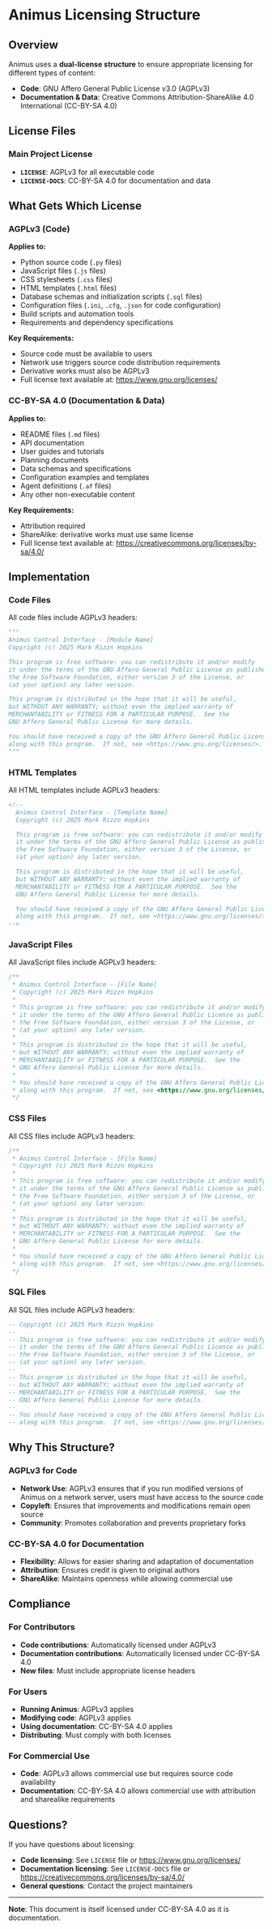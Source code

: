 # Animus Licensing Structure

## Overview

Animus uses a **dual-license structure** to ensure appropriate licensing for different types of content:

- **Code**: GNU Affero General Public License v3.0 (AGPLv3)
- **Documentation & Data**: Creative Commons Attribution-ShareAlike 4.0 International (CC-BY-SA 4.0)

## License Files

### Main Project License
- **`LICENSE`**: AGPLv3 for all executable code
- **`LICENSE-DOCS`**: CC-BY-SA 4.0 for documentation and data

## What Gets Which License

### AGPLv3 (Code)
**Applies to:**
- Python source code (`.py` files)
- JavaScript files (`.js` files)
- CSS stylesheets (`.css` files)
- HTML templates (`.html` files)
- Database schemas and initialization scripts (`.sql` files)
- Configuration files (`.ini`, `.cfg`, `.json` for code configuration)
- Build scripts and automation tools
- Requirements and dependency specifications

**Key Requirements:**
- Source code must be available to users
- Network use triggers source code distribution requirements
- Derivative works must also be AGPLv3
- Full license text available at: https://www.gnu.org/licenses/

### CC-BY-SA 4.0 (Documentation & Data)
**Applies to:**
- README files (`.md` files)
- API documentation
- User guides and tutorials
- Planning documents
- Data schemas and specifications
- Configuration examples and templates
- Agent definitions (`.af` files)
- Any other non-executable content

**Key Requirements:**
- Attribution required
- ShareAlike: derivative works must use same license
- Full license text available at: https://creativecommons.org/licenses/by-sa/4.0/

## Implementation

### Code Files
All code files include AGPLv3 headers:

```python
"""
Animus Control Interface - [Module Name]
Copyright (c) 2025 Mark Rizzn Hopkins

This program is free software: you can redistribute it and/or modify
it under the terms of the GNU Affero General Public License as published by
the Free Software Foundation, either version 3 of the License, or
(at your option) any later version.

This program is distributed in the hope that it will be useful,
but WITHOUT ANY WARRANTY; without even the implied warranty of
MERCHANTABILITY or FITNESS FOR A PARTICULAR PURPOSE.  See the
GNU Affero General Public License for more details.

You should have received a copy of the GNU Affero General Public License
along with this program.  If not, see <https://www.gnu.org/licenses/>.
"""
```

### HTML Templates
All HTML templates include AGPLv3 headers:

```html
<!--
  Animus Control Interface - [Template Name]
  Copyright (c) 2025 Mark Rizzn Hopkins

  This program is free software: you can redistribute it and/or modify
  it under the terms of the GNU Affero General Public License as published by
  the Free Software Foundation, either version 3 of the License, or
  (at your option) any later version.

  This program is distributed in the hope that it will be useful,
  but WITHOUT ANY WARRANTY; without even the implied warranty of
  MERCHANTABILITY or FITNESS FOR A PARTICULAR PURPOSE.  See the
  GNU Affero General Public License for more details.

  You should have received a copy of the GNU Affero General Public License
  along with this program.  If not, see <https://www.gnu.org/licenses/>.
-->
```

### JavaScript Files
All JavaScript files include AGPLv3 headers:

```javascript
/**
 * Animus Control Interface - [File Name]
 * Copyright (c) 2025 Mark Rizzn Hopkins
 *
 * This program is free software: you can redistribute it and/or modify
 * it under the terms of the GNU Affero General Public License as published by
 * the Free Software Foundation, either version 3 of the License, or
 * (at your option) any later version.
 *
 * This program is distributed in the hope that it will be useful,
 * but WITHOUT ANY WARRANTY; without even the implied warranty of
 * MERCHANTABILITY or FITNESS FOR A PARTICULAR PURPOSE.  See the
 * GNU Affero General Public License for more details.
 *
 * You should have received a copy of the GNU Affero General Public License
 * along with this program.  If not, see <https://www.gnu.org/licenses/>.
 */
```

### CSS Files
All CSS files include AGPLv3 headers:

```css
/**
 * Animus Control Interface - [File Name]
 * Copyright (c) 2025 Mark Rizzn Hopkins
 *
 * This program is free software: you can redistribute it and/or modify
 * it under the terms of the GNU Affero General Public License as published by
 * the Free Software Foundation, either version 3 of the License, or
 * (at your option) any later version.
 *
 * This program is distributed in the hope that it will be useful,
 * but WITHOUT ANY WARRANTY; without even the implied warranty of
 * MERCHANTABILITY or FITNESS FOR A PARTICULAR PURPOSE.  See the
 * GNU Affero General Public License for more details.
 *
 * You should have received a copy of the GNU Affero General Public License
 * along with this program.  If not, see <https://www.gnu.org/licenses/>.
 */
```

### SQL Files
All SQL files include AGPLv3 headers:

```sql
-- Copyright (c) 2025 Mark Rizzn Hopkins
--
-- This program is free software: you can redistribute it and/or modify
-- it under the terms of the GNU Affero General Public License as published by
-- the Free Software Foundation, either version 3 of the License, or
-- (at your option) any later version.
--
-- This program is distributed in the hope that it will be useful,
-- but WITHOUT ANY WARRANTY; without even the implied warranty of
-- MERCHANTABILITY or FITNESS FOR A PARTICULAR PURPOSE.  See the
-- GNU Affero General Public License for more details.
--
-- You should have received a copy of the GNU Affero General Public License
-- along with this program.  If not, see <https://www.gnu.org/licenses/>.
```

## Why This Structure?

### AGPLv3 for Code
- **Network Use**: AGPLv3 ensures that if you run modified versions of Animus on a network server, users must have access to the source code
- **Copyleft**: Ensures that improvements and modifications remain open source
- **Community**: Promotes collaboration and prevents proprietary forks

### CC-BY-SA 4.0 for Documentation
- **Flexibility**: Allows for easier sharing and adaptation of documentation
- **Attribution**: Ensures credit is given to original authors
- **ShareAlike**: Maintains openness while allowing commercial use

## Compliance

### For Contributors
- **Code contributions**: Automatically licensed under AGPLv3
- **Documentation contributions**: Automatically licensed under CC-BY-SA 4.0
- **New files**: Must include appropriate license headers

### For Users
- **Running Animus**: AGPLv3 applies
- **Modifying code**: AGPLv3 applies
- **Using documentation**: CC-BY-SA 4.0 applies
- **Distributing**: Must comply with both licenses

### For Commercial Use
- **Code**: AGPLv3 allows commercial use but requires source code availability
- **Documentation**: CC-BY-SA 4.0 allows commercial use with attribution and sharealike requirements

## Questions?

If you have questions about licensing:
- **Code licensing**: See `LICENSE` file or https://www.gnu.org/licenses/
- **Documentation licensing**: See `LICENSE-DOCS` file or https://creativecommons.org/licenses/by-sa/4.0/
- **General questions**: Contact the project maintainers

---

**Note**: This document is itself licensed under CC-BY-SA 4.0 as it is documentation.
